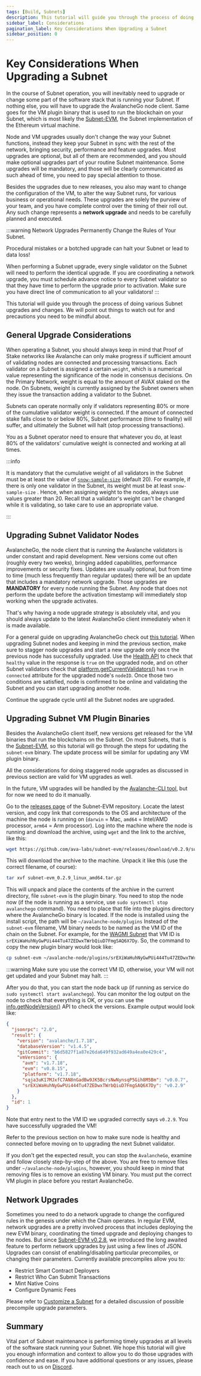 ```yaml
---
tags: [Build, Subnets]
description: This tutorial will guide you through the process of doing various Subnet upgrades and changes including what to watch out for and suggested precautions.
sidebar_label: Considerations
pagination_label: Key Considerations When Upgrading a Subnet
sidebar_position: 0
---
```


# Key Considerations When Upgrading a Subnet

In the course of Subnet operation, you will inevitably need to upgrade or change some part of the
software stack that is running your Subnet. If nothing else, you will have to upgrade the
AvalancheGo node client. Same goes for the VM plugin binary that is used to run the blockchain on
your Subnet, which is most likely the [Subnet-EVM](https://github.com/ava-labs/subnet-evm), the
Subnet implementation of the Ethereum virtual machine.

Node and VM upgrades usually don't change the way your Subnet functions, instead they keep your
Subnet in sync with the rest of the network, bringing security, performance and feature upgrades.
Most upgrades are optional, but all of them are recommended, and you should make optional upgrades
part of your routine Subnet maintenance. Some upgrades will be mandatory, and those will be clearly
communicated as such ahead of time, you need to pay special attention to those.

Besides the upgrades due to new releases, you also may want to change the configuration of the VM,
to alter the way Subnet runs, for various business or operational needs. These upgrades are solely
the purview of your team, and you have complete control over the timing of their roll out. Any such
change represents a **network upgrade** and needs to be carefully planned and executed.

:::warning
Network Upgrades Permanently Change the Rules of Your Subnet.

Procedural mistakes or a botched upgrade can halt your Subnet or lead to data loss!

When performing a Subnet upgrade, every single validator on the Subnet will need to perform the
identical upgrade. If you are coordinating a network upgrade, you must schedule advance notice to
every Subnet validator so that they have time to perform the upgrade prior to activation. Make sure
you have direct line of communication to all your validators!
:::

This tutorial will guide you through the process of doing various Subnet upgrades and changes. We
will point out things to watch out for and precautions you need to be mindful about.

## General Upgrade Considerations

When operating a Subnet, you should always keep in mind that Proof of Stake networks like Avalanche
can only make progress if sufficient amount of validating nodes are connected and processing
transactions. Each validator on a Subnet is assigned a certain `weight`, which is a numerical value
representing the significance of the node in consensus decisions. On the Primary Network, weight is
equal to the amount of AVAX staked on the node. On Subnets, weight is currently assigned by the
Subnet owners when they issue the transaction adding a validator to the Subnet.

Subnets can operate normally only if validators representing 80% or more of the cumulative validator
weight is connected. If the amount of connected stake falls close to or below 80%, Subnet
performance (time to finality) will suffer, and ultimately the Subnet will halt (stop processing
transactions).

You as a Subnet operator need to ensure that whatever you do, at least 80% of the validators'
cumulative weight is connected and working at all times.

:::info

It is mandatory that the cumulative weight of all validators in the Subnet must be at least
the value of
[`snow-sample-size`](/nodes/configure/avalanchego-config-flags.md#--snow-sample-size-int) (default
20). For example, if there is only one validator in the Subnet, its weight must be at least
`snow-sample-size` . Hence, when assigning weight to the nodes, always use values greater than 20.
Recall that a validator's weight can't be changed while it is validating, so take care to use an
appropriate value.

:::

## Upgrading Subnet Validator Nodes

AvalancheGo, the node client that is running the Avalanche validators is under constant and rapid
development. New versions come out often (roughly every two weeks), bringing added capabilities,
performance improvements or security fixes. Updates are usually optional, but from time to time
(much less frequently than regular updates) there will be an update that includes a mandatory
network upgrade. Those upgrades are **MANDATORY** for every node running the Subnet. Any node that
does not perform the update before the activation timestamp will immediately stop working when the
upgrade activates.

That's why having a node upgrade strategy is absolutely vital, and you should always update to the
latest AvalancheGo client immediately when it is made available.

For a general guide on upgrading AvalancheGo check out [this tutorial](/nodes/maintain/upgrade-your-avalanchego-node.md). When upgrading Subnet nodes and
keeping in mind the previous section, make sure to stagger node upgrades and start a new upgrade
only once the previous node has successfully upgraded. Use the [Health API](/reference/avalanchego/health-api.md#healthhealth) to check that `healthy` value in the response
is `true` on the upgraded node, and on other Subnet validators check that
[platform.getCurrentValidators()](/reference/avalanchego/p-chain/api.md#platformgetcurrentvalidators)
has `true` in `connected` attribute for the upgraded node's `nodeID`. Once those two conditions are
satisfied, node is confirmed to be online and validating the Subnet and you can start upgrading
another node.

Continue the upgrade cycle until all the Subnet nodes are upgraded.

## Upgrading Subnet VM Plugin Binaries

Besides the AvalancheGo client itself, new versions get released for the VM binaries that run the
blockchains on the Subnet. On most Subnets, that is the
[Subnet-EVM](https://github.com/ava-labs/subnet-evm), so this tutorial will go through the steps for
updating the `subnet-evm` binary. The update process will be similar for updating any VM plugin
binary.

All the considerations for doing staggered node upgrades as discussed in previous section are valid
for VM upgrades as well.

In the future, VM upgrades will be handled by the [Avalanche-CLI
tool](https://github.com/ava-labs/avalanche-cli), but for now we need to do it manually.

Go to the [releases page](https://github.com/ava-labs/subnet-evm/releases) of the Subnet-EVM
repository. Locate the latest version, and copy link that corresponds to the OS and architecture of
the machine the node is running on (`darwin` = Mac, `amd64` = Intel/AMD processor, `arm64` = Arm
processor). Log into the machine where the node is running and download the archive, using `wget`
and the link to the archive, like this:

```bash
wget https://github.com/ava-labs/subnet-evm/releases/download/v0.2.9/subnet-evm_0.2.9_linux_amd64.tar.gz
```

This will download the archive to the machine. Unpack it like this (use the correct filename, of course):

```bash
tar xvf subnet-evm_0.2.9_linux_amd64.tar.gz
```

This will unpack and place the contents of the archive in the current directory, file `subnet-evm`
is the plugin binary. You need to stop the node now (if the node is running as a service, use `sudo
systemctl stop avalanchego` command). You need to place that file into the plugins directory where
the AvalancheGo binary is located. If the node is installed using the install script, the path will
be `~/avalanche-node/plugins` Instead of the `subnet-evm` filename, VM binary needs to be named as
the VM ID of the chain on the Subnet. For example, for the [WAGMI
Subnet](https://subnets-test.avax.network/wagmi) that VM ID is
`srEXiWaHuhNyGwPUi444Tu47ZEDwxTWrbQiuD7FmgSAQ6X7Dy`. So, the command to copy the new plugin binary
would look like:

```bash
cp subnet-evm ~/avalanche-node/plugins/srEXiWaHuhNyGwPUi444Tu47ZEDwxTWrbQiuD7FmgSAQ6X7Dy
```

:::warning
Make sure you use the correct VM ID, otherwise, your VM will not get updated and your Subnet may halt.
:::

After you do that, you can start the node back up (if running as service do `sudo systemctl start
avalanchego`). You can monitor the log output on the node to check that everything is OK, or you can
use the
[info.getNodeVersion()](https://docs.avax.network/apis/avalanchego/apis/info#infogetnodeversion) API
to check the versions. Example output would look like:

```json
{
  "jsonrpc": "2.0",
  "result": {
    "version": "avalanche/1.7.18",
    "databaseVersion": "v1.4.5",
    "gitCommit": "b6d5827f1a87e26da649f932ad649a4ea0e429c4",
    "vmVersions": {
      "avm": "v1.7.18",
      "evm": "v0.8.15",
      "platform": "v1.7.18",
      "sqja3uK17MJxfC7AN8nGadBw9JK5BcrsNwNynsqP5Gih8M5Bm": "v0.0.7",
      "srEXiWaHuhNyGwPUi444Tu47ZEDwxTWrbQiuD7FmgSAQ6X7Dy": "v0.2.9"
    }
  },
  "id": 1
}
```

Note that entry next to the VM ID we upgraded correctly says `v0.2.9`. You have successfully
upgraded the VM!

Refer to the previous section on how to make sure node is healthy and connected before moving on to
upgrading the next Subnet validator.

If you don't get the expected result, you can stop the `AvalancheGo`, examine and follow closely
step-by-step of the above. You are free to remove files under `~/avalanche-node/plugins`, however,
you should keep in mind that removing files is to remove an existing VM binary. You must put the
correct VM plugin in place before you restart AvalancheGo.

## Network Upgrades

Sometimes you need to do a network upgrade to change the configured rules in the genesis under which
the Chain operates. In regular EVM, network upgrades are a pretty involved process that includes
deploying the new EVM binary, coordinating the timed upgrade and deploying changes to the nodes. But
since [Subnet-EVM v0.2.8](https://github.com/ava-labs/subnet-evm/releases/tag/v0.2.8), we introduced
the long awaited feature to perform network upgrades by just using a few lines of JSON. Upgrades can
consist of enabling/disabling particular precompiles, or changing their parameters. Currently
available precompiles allow you to:

- Restrict Smart Contract Deployers
- Restrict Who Can Submit Transactions
- Mint Native Coins
- Configure Dynamic Fees

Please refer to [Customize a Subnet](/build/subnet/upgrade/customize-a-subnet.md#network-upgrades-enabledisable-precompiles) for
a detailed discussion
of possible precompile upgrade parameters.

## Summary

Vital part of Subnet maintenance is performing timely upgrades at all levels of the software stack
running your Subnet. We hope this tutorial will give you enough information and context to allow you
to do those upgrades with confidence and ease. If you have additional questions or any issues,
please reach out to us on [Discord](https://chat.avalabs.org).
